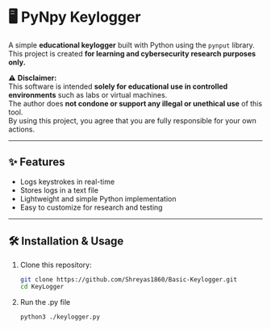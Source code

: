 # 🖥️ PyNpy Keylogger

A simple **educational keylogger** built with Python using the `pynput` library.  
This project is created **for learning and cybersecurity research purposes only.**  

⚠️ **Disclaimer:**  
This software is intended **solely for educational use in controlled environments** such as labs or virtual machines.  
The author does **not condone or support any illegal or unethical use** of this tool.  
By using this project, you agree that you are fully responsible for your own actions.  

---

## ✨ Features
- Logs keystrokes in real-time
- Stores logs in a text file
- Lightweight and simple Python implementation
- Easy to customize for research and testing

---

## 🛠️ Installation & Usage
1. Clone this repository:
   ```bash
   git clone https://github.com/Shreyas1860/Basic-Keylogger.git
   cd KeyLogger
2. Run the .py file
   ```bash
   python3 ./keylogger.py
